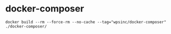 # docker-composer

```shell
docker build --rm --force-rm --no-cache --tag="wpsinc/docker-composer" ./docker-composer/
```